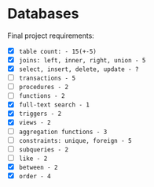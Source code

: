 # Databases

Final project requirements:

- [x] `table count: - 15(+-5)`
- [x] `joins: left, inner, right, union - 5`
- [x] `select, insert, delete, update - ?`
- [ ] `transactions - 5 `
- [ ] `procedures - 2`
- [ ] `functions - 2`
- [x] `full-text search - 1`
- [x] `triggers - 2`
- [x] `views - 2`
- [ ] `aggregation functions - 3`
- [ ] `constraints: unique, foreign - 5`
- [ ] `subqueries - 2`
- [ ] `like - 2`
- [x] `between - 2`
- [x] `order - 4`
